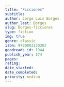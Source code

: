 ```yaml
---
title: "Ficciones"
subtitle: 
author: Jorge Luis Borges
author_last: Borges
slug: borges-ficciones
type: fiction
img: true
genre: classic
isbn: 9780802130303
goodreads_id: 1944
publish_year: 174
pages: 
rating: 
date_started:
date_completed:
priority: medium
---
```

